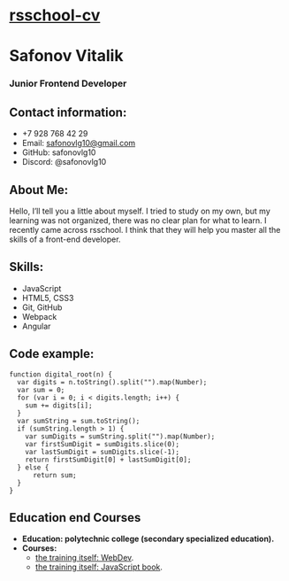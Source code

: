 # [rsschool-cv](https://safonovlg10.github.io/rsschool-cv/cv)
# Safonov Vitalik
### Junior Frontend Developer


## Contact information:
* +7 928 768 42 29
* Email: safonovlg10@gmail.com
* GitHub: safonovlg10
* Discord: @safonovlg10
## About Me:
Hello, I’ll tell you a little about myself. I tried to study on my own, but my learning was not organized, there was no clear plan for what to learn. I recently came across rsschool. I think that they will help you master all the skills of a front-end developer.

## Skills:
* JavaScript
* HTML5, CSS3
* Git, GitHub
* Webpack
* Angular
## Code example:
```
function digital_root(n) {
  var digits = n.toString().split("").map(Number);
  var sum = 0;
  for (var i = 0; i < digits.length; i++) {
    sum += digits[i];
  }
  var sumString = sum.toString();
  if (sumString.length > 1) {
    var sumDigits = sumString.split("").map(Number);
    var firstSumDigit = sumDigits.slice(0);
    var lastSumDigit = sumDigits.slice(-1);
    return firstSumDigit[0] + lastSumDigit[0];
  } else {
      return sum;
  }
}
```

## Education end Courses

* __Education: polytechnic college (secondary specialized education).__
* __Courses:__
    + [the training itself: WebDev](https://www.youtube.com/channel/UCE9ODjNIkOHrnSdkYWLfYhg).
    + [the training itself: JavaScript book](https://learn.javascript.ru/).


    